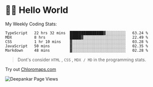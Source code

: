 # 👋🏽 Hello World 

<!--![Deepankar's github stats](https://github-readme-stats.vercel.app/api?username=Deep-Codes&count_private=true&show_icons=true&theme=radical)-->
My Weekly Coding Stats:

<!--START_SECTION:waka-->
```text
TypeScript   22 hrs 32 mins  ███████████████▓░░░░░░░░░   63.24 % 
MDX          8 hrs           █████▓░░░░░░░░░░░░░░░░░░░   22.49 % 
CSS          1 hr 10 mins    ▓░░░░░░░░░░░░░░░░░░░░░░░░   03.28 % 
JavaScript   50 mins         ▓░░░░░░░░░░░░░░░░░░░░░░░░   02.35 % 
Markdown     48 mins         ▓░░░░░░░░░░░░░░░░░░░░░░░░   02.28 % 
```
<!--END_SECTION:waka-->

> Dont's consider `HTML` , `CSS` , `MDX / MD` in the programming stats.

Try out [Chloromaps.com](https://www.chloromaps.com/)

<p align="left"> <img src="https://komarev.com/ghpvc/?username=Deep-Codes&label=Views&color=blue&style=plastic" alt="Deepankar Page Views" /> </p>
